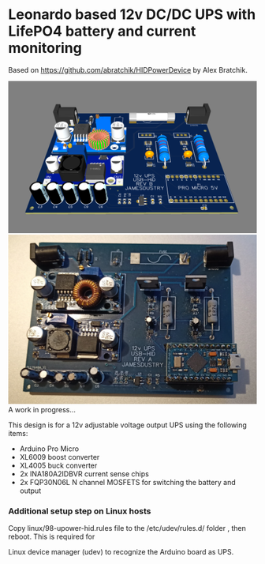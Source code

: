 # Leonardo based 12v DC/DC UPS with LifePO4 battery and current monitoring

Based on https://github.com/abratchik/HIDPowerDevice by Alex Bratchik.

![PCB Render](https://github.com/blackandwhitetux/JamesUPS/blob/master/pcb_design/ups.png)
![Board photo](https://github.com/blackandwhitetux/JamesUPS/blob/master/pcb_design/serial_number_0001.jpg)
A work in progress...

This design is for a 12v adjustable voltage output UPS using the following items:

* Arduino Pro Micro
* XL6009 boost converter
* XL4005 buck converter
* 2x INA180A2IDBVR current sense chips
* 2x FQP30N06L N channel MOSFETS for switching the battery and output

### Additional setup step on Linux hosts

Copy linux/98-upower-hid.rules file to the /etc/udev/rules.d/ folder , then reboot. This is required for

Linux device manager (udev) to recognize the Arduino board as UPS. 
